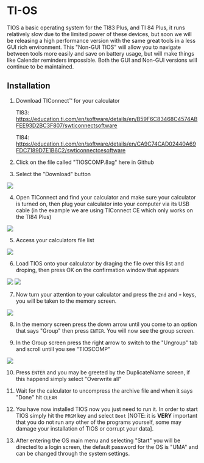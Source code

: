 # TI-OS
TIOS a basic operating system for the TI83 Plus, and TI 84 Plus, it runs relatively slow due to the limited power of these devices, but soon we will be releasing a high performance version with the same great tools in a less GUI rich environment. This "Non-GUI TIOS" will allow you to navigate between tools more easily and save on battery usage, but will make things like Calendar reminders impossible. Both the GUI and Non-GUI versions will continue to be maintained.

## Installation

1.
	Download TIConnect™ for your calculator

	TI83: https://education.ti.com/en/software/details/en/B59F6C83468C4574ABFEE93D2BC3F807/swticonnectsoftware

	TI84: https://education.ti.com/en/software/details/en/CA9C74CAD02440A69FDC7189D7E1B6C2/swticonnectcesoftware

2.
	Click on the file called "TIOSCOMP.8xg" here in Github
	
	
3.
	Select the "Download" button
	
![](https://i.ibb.co/z2XCFKQ/Screen-Shot-2021-11-21-at-7-42-26-AM.png)


4.
	Open TIConnect and find your calculator and make sure your calculator is turned on, then plug your calculator into your computer via its USB cable (in the example we are using TIConnect CE which only works on the TI84 Plus)
	
![](https://i.ibb.co/XzJtPTG/Screen-Shot-2021-11-21-at-7-45-19-AM.png)

5.
	Access your calculators file list
	
![](https://i.ibb.co/3BZj52t/Screen-Shot-2021-11-21-at-7-48-21-AM.png)

6.
	Load TIOS onto your calculator by draging the file over this list and droping, then press OK on the confirmation window that appears
	
![](https://i.ibb.co/zF5pbdw/Screen-Shot-2021-11-21-at-7-50-00-AM.png)
![](https://i.ibb.co/VxBxcK8/Screen-Shot-2021-11-21-at-7-50-20-AM.png)

7.
	Now turn your attention to your calculator and press the ```2nd``` and ```+``` keys, you will be taken to the memory screen.
	
![](https://i.ibb.co/GM7NsyY/Capture1-1637499310960.png)

8.
	In the memory screen press the down arrow until you come to an option that says "Group" then press ```ENTER```. You will now see the group screen.
	
9.
	In the Group screen press the right arrow to switch to the "Ungroup" tab and scroll untill you see "TIOSCOMP"

![](https://i.ibb.co/p0zvnSD/Capture2-1637499597270.png)

10.
	Press ```ENTER``` and you may be greeted by the DuplicateName screen, if this happend simply select "Overwrite all"
	
11.
	Wait for the calculator to uncompress the archive file and when it says "Done" hit ```CLEAR```

12.
	You have now installed TIOS now you just need to run it. In order to start TIOS simply hit the ```PRGM``` key and select ```Boot``` [NOTE: it is __VERY__ important that you do not run any other of the programs yourself, some may damage your installation of TIOS or corrupt your data].

13.
	After entering the OS main menu and selecting "Start" you will be directed to a login screen, the default password for the OS is "UMA" and can be changed through the system settings.

